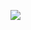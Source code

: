 ![](https://github-readme-stats.vercel.app/api/top-langs?username=icchon&show_icons=true&locale=en&layout=compact)

